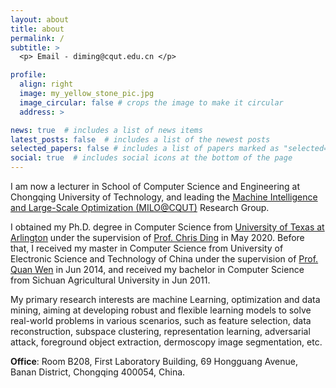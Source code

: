 ```yaml
---
layout: about
title: about
permalink: /
subtitle: >
  <p> Email - diming@cqut.edu.cn </p>

profile:
  align: right
  image: my_yellow_stone_pic.jpg
  image_circular: false # crops the image to make it circular
  address: >

news: true  # includes a list of news items
latest_posts: false  # includes a list of the newest posts
selected_papers: false # includes a list of papers marked as "selected={true}"
social: true  # includes social icons at the bottom of the page
---
```


I am now a lecturer in School of Computer Science and Engineering at Chongqing University of Technology, and leading the <a href="https://scholar.google.com/citations?user=NQRaX1oAAAAJ&hl=en">Machine Intelligence and Large-Scale Optimization (MILO@CQUT)</a> Research Group.

I obtained my Ph.D. degree in Computer Science from <a href="https://www.uta.edu/">University of Texas at Arlington</a> under the supervision of <a href="https://sds.cuhk.edu.cn/en/teacher/197">Prof. Chris Ding</a> in May 2020.
Before that, I received my master in Computer Science from University of Electronic Science and Technology of China under the supervision of <a href="https://faculty.uestc.edu.cn/wenquan/zh_CN/index.htm">Prof. Quan Wen</a> in Jun 2014, and received my bachelor in Computer Science from Sichuan Agricultural University in Jun 2011.

My primary research interests are machine Learning, optimization and data mining, aiming at developing robust and flexible learning models to solve real-world problems in various scenarios, such as feature selection, data reconstruction, subspace clustering, representation learning, adversarial attack, foreground object extraction, dermoscopy image segmentation, etc.

<b>Office</b>: Room B208, First Laboratory Building, 69 Hongguang Avenue, Banan District, Chongqing 400054, China.
